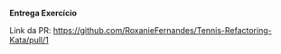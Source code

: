 **Entrega Exercício**

Link da PR: https://github.com/RoxanieFernandes/Tennis-Refactoring-Kata/pull/1